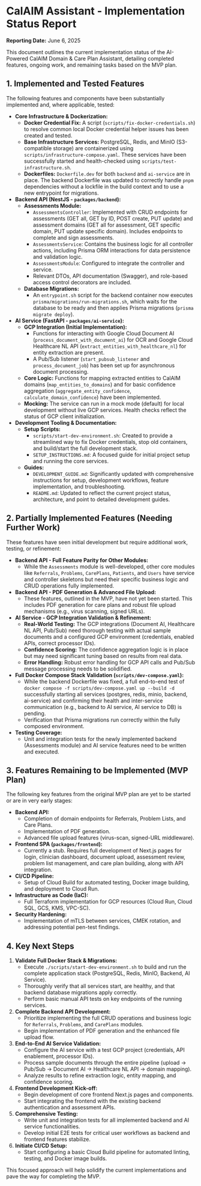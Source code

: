 # CalAIM Assistant - Implementation Status Report

**Reporting Date:** June 6, 2025

This document outlines the current implementation status of the AI-Powered CalAIM Domain & Care Plan Assistant, detailing completed features, ongoing work, and remaining tasks based on the MVP plan.

## 1. Implemented and Tested Features

The following features and components have been substantially implemented and, where applicable, tested:

*   **Core Infrastructure & Dockerization:**
    *   **Docker Credential Fix:** A script (`scripts/fix-docker-credentials.sh`) to resolve common local Docker credential helper issues has been created and tested.
    *   **Base Infrastructure Services:** PostgreSQL, Redis, and MinIO (S3-compatible storage) are containerized using `scripts/infrastructure-compose.yaml`. These services have been successfully started and health-checked using `scripts/test-infrastructure.sh`.
    *   **Dockerfiles:** `Dockerfile.dev` for both `backend` and `ai-service` are in place. The backend Dockerfile was updated to correctly handle `pnpm` dependencies without a lockfile in the build context and to use a new entrypoint for migrations.
*   **Backend API (NestJS - `packages/backend`):**
    *   **Assessments Module:**
        *   `AssessmentsController`: Implemented with CRUD endpoints for assessments (GET all, GET by ID, POST create, PUT update) and assessment domains (GET all for assessment, GET specific domain, PUT update specific domain). Includes endpoints to complete and sign assessments.
        *   `AssessmentsService`: Contains the business logic for all controller actions, including Prisma ORM interactions for data persistence and validation logic.
        *   `AssessmentsModule`: Configured to integrate the controller and service.
        *   Relevant DTOs, API documentation (Swagger), and role-based access control decorators are included.
    *   **Database Migrations:**
        *   An `entrypoint.sh` script for the backend container now executes `prisma/migrations/run-migrations.sh`, which waits for the database to be ready and then applies Prisma migrations (`prisma migrate deploy`).
*   **AI Service (FastAPI - `packages/ai-service`):**
    *   **GCP Integration (Initial Implementation):**
        *   Functions for interacting with Google Cloud Document AI (`process_document_with_document_ai`) for OCR and Google Cloud Healthcare NL API (`extract_entities_with_healthcare_nl`) for entity extraction are present.
        *   A Pub/Sub listener (`start_pubsub_listener` and `process_document_job`) has been set up for asynchronous document processing.
    *   **Core Logic:** Functions for mapping extracted entities to CalAIM domains (`map_entities_to_domains`) and for basic confidence aggregation (`aggregate_entity_confidence`, `calculate_domain_confidence`) have been implemented.
    *   **Mocking:** The service can run in a mock mode (default) for local development without live GCP services. Health checks reflect the status of GCP client initialization.
*   **Development Tooling & Documentation:**
    *   **Setup Scripts:**
        *   `scripts/start-dev-environment.sh`: Created to provide a streamlined way to fix Docker credentials, stop old containers, and build/start the full development stack.
        *   `SETUP_INSTRUCTIONS.md`: A focused guide for initial project setup and running the core services.
    *   **Guides:**
        *   `DEVELOPMENT_GUIDE.md`: Significantly updated with comprehensive instructions for setup, development workflows, feature implementation, and troubleshooting.
        *   `README.md`: Updated to reflect the current project status, architecture, and point to detailed development guides.

## 2. Partially Implemented Features (Needing Further Work)

These features have seen initial development but require additional work, testing, or refinement:

*   **Backend API - Full Feature Parity for Other Modules:**
    *   While the `Assessments` module is well-developed, other core modules like `Referrals`, `Problems`, `CarePlans`, `Patients`, and `Users` have service and controller skeletons but need their specific business logic and CRUD operations fully implemented.
*   **Backend API - PDF Generation & Advanced File Upload:**
    *   These features, outlined in the MVP, have not yet been started. This includes PDF generation for care plans and robust file upload mechanisms (e.g., virus scanning, signed URLs).
*   **AI Service - GCP Integration Validation & Refinement:**
    *   **Real-World Testing:** The GCP integrations (Document AI, Healthcare NL API, Pub/Sub) need thorough testing with actual sample documents and a configured GCP environment (credentials, enabled APIs, correct processor IDs).
    *   **Confidence Scoring:** The confidence aggregation logic is in place but may need significant tuning based on results from real data.
    *   **Error Handling:** Robust error handling for GCP API calls and Pub/Sub message processing needs to be solidified.
*   **Full Docker Compose Stack Validation (`scripts/dev-compose.yaml`):**
    *   While the backend Dockerfile was fixed, a full end-to-end test of `docker compose -f scripts/dev-compose.yaml up --build -d` successfully starting all services (postgres, redis, minio, backend, ai-service) and confirming their health and inter-service communication (e.g., backend to AI service, AI service to DB) is pending.
    *   Verification that Prisma migrations run correctly within the fully composed environment.
*   **Testing Coverage:**
    *   Unit and integration tests for the newly implemented backend (Assessments module) and AI service features need to be written and executed.

## 3. Features Remaining to be Implemented (MVP Plan)

The following key features from the original MVP plan are yet to be started or are in very early stages:

*   **Backend API:**
    *   Completion of domain endpoints for Referrals, Problem Lists, and Care Plans.
    *   Implementation of PDF generation.
    *   Advanced file upload features (virus-scan, signed-URL middleware).
*   **Frontend SPA (`packages/frontend`):**
    *   Currently a stub. Requires full development of Next.js pages for login, clinician dashboard, document upload, assessment review, problem list management, and care plan building, along with API integration.
*   **CI/CD Pipeline:**
    *   Setup of Cloud Build for automated testing, Docker image building, and deployment to Cloud Run.
*   **Infrastructure as Code (IaC):**
    *   Full Terraform implementation for GCP resources (Cloud Run, Cloud SQL, GCS, KMS, VPC-SC).
*   **Security Hardening:**
    *   Implementation of mTLS between services, CMEK rotation, and addressing potential pen-test findings.

## 4. Key Next Steps

1.  **Validate Full Docker Stack & Migrations:**
    *   Execute `./scripts/start-dev-environment.sh` to build and run the complete application stack (PostgreSQL, Redis, MinIO, Backend, AI Service).
    *   Thoroughly verify that all services start, are healthy, and that backend database migrations apply correctly.
    *   Perform basic manual API tests on key endpoints of the running services.
2.  **Complete Backend API Development:**
    *   Prioritize implementing the full CRUD operations and business logic for `Referrals`, `Problems`, and `CarePlans` modules.
    *   Begin implementation of PDF generation and the enhanced file upload flow.
3.  **End-to-End AI Service Validation:**
    *   Configure the AI service with a test GCP project (credentials, API enablement, processor IDs).
    *   Process sample documents through the entire pipeline (upload -> Pub/Sub -> Document AI -> Healthcare NL API -> domain mapping).
    *   Analyze results to refine extraction logic, entity mapping, and confidence scoring.
4.  **Frontend Development Kick-off:**
    *   Begin development of core frontend Next.js pages and components.
    *   Start integrating the frontend with the existing backend authentication and assessment APIs.
5.  **Comprehensive Testing:**
    *   Write unit and integration tests for all implemented backend and AI service functionalities.
    *   Develop initial E2E tests for critical user workflows as backend and frontend features stabilize.
6.  **Initiate CI/CD Setup:**
    *   Start configuring a basic Cloud Build pipeline for automated linting, testing, and Docker image builds.

This focused approach will help solidify the current implementations and pave the way for completing the MVP.
